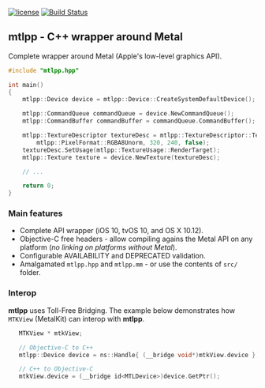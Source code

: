 [![license](https://img.shields.io/github/license/mashape/apistatus.svg)](https://github.com/naleksiev/mtlpp/blob/master/LICENSE)
[![Build Status](https://travis-ci.org/naleksiev/mtlpp.svg?branch=master)](https://travis-ci.org/naleksiev/mtlpp)
## mtlpp - C++ wrapper around Metal

Complete wrapper around Metal (Apple's low-level graphics API).

```c++
#include "mtlpp.hpp"

int main()
{
    mtlpp::Device device = mtlpp::Device::CreateSystemDefaultDevice();

    mtlpp::CommandQueue commandQueue = device.NewCommandQueue();
    mtlpp::CommandBuffer commandBuffer = commandQueue.CommandBuffer();

    mtlpp::TextureDescriptor textureDesc = mtlpp::TextureDescriptor::Texture2DDescriptor(
        mtlpp::PixelFormat::RGBA8Unorm, 320, 240, false);
    textureDesc.SetUsage(mtlpp::TextureUsage::RenderTarget);
    mtlpp::Texture texture = device.NewTexture(textureDesc);

    // ...

    return 0;
}
```

### Main features
 * Complete API wrapper (iOS 10, tvOS 10, and OS X 10.12).
 * Objective-C free headers - allow compiling agains the Metal API on any platform (*no linking on platforms without Metal*).
 * Configurable AVAILABILITY and DEPRECATED validation.
 * Amalgamated ```mtlpp.hpp``` and ```mtlpp.mm``` - or use the contents of ```src/``` folder.


### Interop
 **mtlpp** uses Toll-Free Bridging. The example below demonstrates how ```MTKView``` (MetalKit) can interop with **mtlpp**.
 ```objective-c
    MTKView * mtkView;

    // Objective-C to C++
    mtlpp::Device device = ns::Handle{ (__bridge void*)mtkView.device };

    // C++ to Objective-C
    mtkView.device = (__bridge id<MTLDevice>)device.GetPtr();
```
